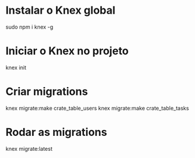 # Instalar o Knex global
sudo npm i knex -g

# Iniciar o Knex no projeto
knex init

# Criar migrations
knex migrate:make crate_table_users
knex migrate:make crate_table_tasks

# Rodar as migrations
knex migrate:latest